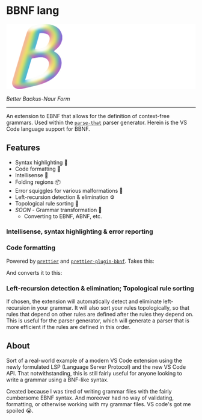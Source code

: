 # BBNF lang

![image](icons/bbnf-banner.png)

_Better Backus-Naur Form_

---

An extension to EBNF that allows for the definition of context-free grammars. Used
within the [`parse-that`](https://github.com/mkbabb/parse-that) parser generator. Herein
is the VS Code language support for BBNF.

## Features

-   Syntax highlighting 🌈
-   Code formatting 🎨
-   Intellisense 🧠
-   Folding regions 📦
-   Error squiggles for various malformations 🚫
-   Left-recursion detection & elimination ⚙️
-   Topological rule sorting 📐
-   _SOON_ - Grammar transformation 🧪
    -   Converting to EBNF, ABNF, etc.

### Intellisense, syntax highlighting & error reporting

### Code formatting

Powered by [`prettier`](https://prettier.io/) and
[`prettier-plugin-bbnf`](./src/prettier-plugin-bbnf/index.ts). Takes this:

And converts it to this:

### Left-recursion detection & elimination; Topological rule sorting

If chosen, the extension will automatically detect and eliminate left-recursion in your
grammar. It will also sort your rules topologically, so that rules that depend on other
rules are defined after the rules they depend on. This is useful for the parser
generator, which will generate a parser that is more efficient if the rules are defined
in this order.

## About

Sort of a real-world example of a modern VS Code extension using the newly formulated
LSP (Language Server Protocol) and the new VS Code API. That notwithstanding, this is
still fairly useful for anyone looking to write a grammar using a BNF-like syntax.

Created because I was tired of writing grammar files with the fairly cumbersome EBNF
syntax. And moreover had no way of validating, formatting, or otherwise working with my
grammar files. VS code's got me spoiled 😭.
